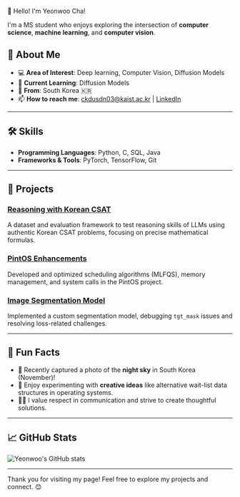 👋 Hello! I'm Yeonwoo Cha!

I'm a MS student who enjoys exploring the intersection of **computer science**, **machine learning**, and **computer vision**. 

## 🌟 About Me

- 💻 **Area of Interest**: Deep learning, Computer Vision, Diffusion Models
- 📘 **Current Learning**: Diffusion Models
- 📍 **From**: South Korea 🇰🇷
- 📫 **How to reach me**: [ckdusdn03@kaist.ac.kr](mailto:ckdusdn03@kaist.ac.kr) | [LinkedIn](https://www.linkedin.com/in/yeonwoo-cha-b8a685307/)

---

## 🛠️ Skills

- **Programming Languages**: Python, C, SQL, Java
- **Frameworks & Tools**: PyTorch, TensorFlow, Git

---

## 🌱 Projects

### [Reasoning with Korean CSAT](https://github.com/your-repo-name)
A dataset and evaluation framework to test reasoning skills of LLMs using authentic Korean CSAT problems, focusing on precise mathematical formulas.

### [PintOS Enhancements](https://github.com/your-repo-name)
Developed and optimized scheduling algorithms (MLFQS), memory management, and system calls in the PintOS project.

### [Image Segmentation Model](https://github.com/your-repo-name)
Implemented a custom segmentation model, debugging `tgt_mask` issues and resolving loss-related challenges.

---

## 🎨 Fun Facts

- 🌌 Recently captured a photo of the **night sky** in South Korea (November)!
- 📝 Enjoy experimenting with **creative ideas** like alternative wait-list data structures in operating systems.
- 🙋‍♂️ I value respect in communication and strive to create thoughtful solutions.

---

## 📈 GitHub Stats

![Yeonwoo's GitHub stats](https://github-readme-stats.vercel.app/api?username=yeonwoocha&show_icons=true&theme=radical)

---

Thank you for visiting my page! Feel free to explore my projects and connect. 😊
